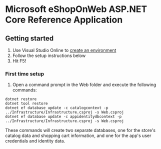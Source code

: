 # Microsoft eShopOnWeb ASP.NET Core Reference Application


## Getting started

1. Use Visual Studio Online to [create an environment](https://online.visualstudio.com/environments/new?name=eShopOnWeb&repo=andysterland/eShopOnWeb&instanceType=premiumWindows)
1. Follow the setup instructions below
1. Hit F5!

### First time setup 

1. Open a command prompt in the Web folder and execute the following commands:

```
dotnet restore
dotnet tool restore
dotnet ef database update -c catalogcontext -p ../Infrastructure/Infrastructure.csproj -s Web.csproj
dotnet ef database update -c appidentitydbcontext -p ../Infrastructure/Infrastructure.csproj -s Web.csproj
```

These commands will create two separate databases, one for the store's catalog data and shopping cart information, and one for the app's user credentials and identity data.
